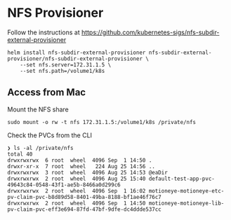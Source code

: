 # NFS Provisioner

Follow the instructions at https://github.com/kubernetes-sigs/nfs-subdir-external-provisioner

```
helm install nfs-subdir-external-provisioner nfs-subdir-external-provisioner/nfs-subdir-external-provisioner \
    --set nfs.server=172.31.1.5 \
    --set nfs.path=/volume1/k8s
```

## Access from Mac

Mount the NFS share

```
sudo mount -o rw -t nfs 172.31.1.5:/volume1/k8s /private/nfs
```

Check the PVCs from the CLI

```
❯ ls -al /private/nfs
total 40
drwxrwxrwx  6 root  wheel  4096 Sep  1 14:50 .
drwxr-xr-x  7 root  wheel   224 Aug 25 14:56 ..
drwxrwxrwx  3 root  wheel  4096 Aug 25 14:53 @eaDir
drwxrwxrwx  2 root  wheel  4096 Aug 25 15:40 default-test-app-pvc-49643c84-0548-43f1-ae5b-8466a0d299c6
drwxrwxrwx  2 root  wheel  4096 Sep  1 16:02 motioneye-motioneye-etc-pv-claim-pvc-b8d89d58-8401-49ba-8188-bf1ae46f76c7
drwxrwxrwx  2 root  wheel  4096 Sep  1 14:50 motioneye-motioneye-lib-pv-claim-pvc-eff3e694-87fd-47bf-9dfe-dc4ddde537cc
```